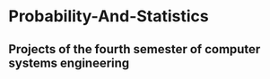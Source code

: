 <h1>Probability-And-Statistics</h1>
    
<h2> Projects of the fourth semester of computer systems engineering</h2>

